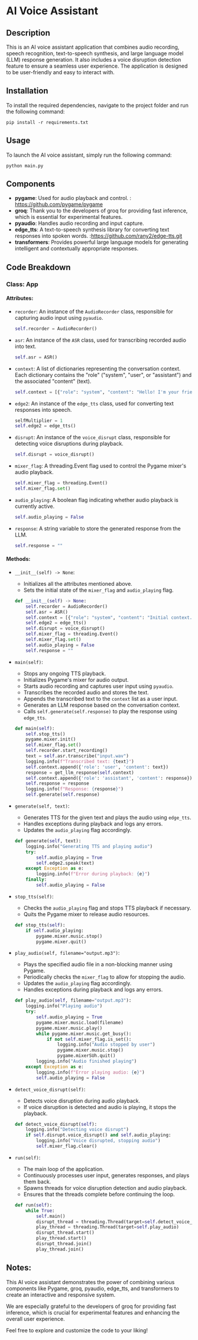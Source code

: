 # AI Voice Assistant 

## Description

This is an AI voice assistant application that combines audio recording, speech recognition, text-to-speech synthesis, and large language model (LLM) response generation. It also includes a voice disruption detection feature to ensure a seamless user experience. The application is designed to be user-friendly and easy to interact with. 

## Installation

To install the required dependencies, navigate to the project folder and run the following command:

```batch
pip install -r requirements.txt
```

## Usage

To launch the AI voice assistant, simply run the following command:

```batch
python main.py
```

## Components

- **pygame**: Used for audio playback and control. : https://github.com/pygame/pygame
- **groq**: Thank you to the developers of groq for providing fast inference, which is essential for experimental features.
- **pyaudio**: Handles audio recording and input capture.
- **edge_tts**: A text-to-speech synthesis library for converting text responses into spoken words. :https://github.com/rany2/edge-tts.git
- **transformers**: Provides powerful large language models for generating intelligent and contextually appropriate responses.

## Code Breakdown

### Class: App

#### Attributes:

- `recorder`: An instance of the `AudioRecorder` class, responsible for capturing audio input using `pyaudio`.

   ```python
   self.recorder = AudioRecorder()
   ```

- `asr`: An instance of the `ASR` class, used for transcribing recorded audio into text.

   ```python
   self.asr = ASR()
   ```

- `context`: A list of dictionaries representing the conversation context. Each dictionary contains the "role" ("system", "user", or "assistant") and the associated "content" (text).

   ```python
   self.context = [{"role": "system", "content": "Hello! I'm your friendly AI assistant. How can I help you today?"}]
   ```

- `edge2`: An instance of the `edge_tts` class, used for converting text responses into speech.

   ```python
   selfMultiplier = 1
   self.edge2 = edge_tts()
   ```

- `disrupt`: An instance of the `voice_disrupt` class, responsible for detecting voice disruptions during playback.

   ```python
   self.disrupt = voice_disrupt()
   ```

- `mixer_flag`: A threading.Event flag used to control the Pygame mixer's audio playback.

   ```python
   self.mixer_flag = threading.Event()
   self.mixer_flag.set()
   ```

- `audio_playing`: A boolean flag indicating whether audio playback is currently active.

   ```python
   self.audio_playing = False
   ```

- `response`: A string variable to store the generated response from the LLM.

   ```python
   self.response = ""
   ```

#### Methods:

- `__init__(self) -> None`:
   - Initializes all the attributes mentioned above.
   - Sets the initial state of the `mixer_flag` and `audio_playing` flag.

   ```python
   def __init__(self) -> None:
       self.recorder = AudioRecorder()
       self.asr = ASR()
       self.context = [{"role": "system", "content": "Initial context..."}]
       self.edge2 = edge_tts()
       self.disrupt = voice_disrupt()
       self.mixer_flag = threading.Event()
       self.mixer_flag.set()
       self.audio_playing = False
       self.response = ""
   ```

- `main(self)`:
   - Stops any ongoing TTS playback.
   - Initializes Pygame's mixer for audio output.
   - Starts audio recording and captures user input using `pyaudio`.
   - Transcribes the recorded audio and stores the text.
   - Appends the transcribed text to the `context` list as a user input.
   - Generates an LLM response based on the conversation context.
   - Calls `self.generate(self.response)` to play the response using `edge_tts`.

   ```python
   def main(self):
       self.stop_tts()
       pygame.mixer.init()
       self.mixer_flag.set()
       self.recorder.start_recording()
       text = self.asr.transcribe("input.wav")
       logging.info(f"Transcribed text: {text}")
       self.context.append({'role': 'user', 'content': text})
       response = get_llm_response(self.context)
       self.context.append({'role': 'assistant', 'content': response})
       self.response = response
       logging.info(f"Response: {response}")
       self.generate(self.response)
   ```

- `generate(self, text)`:
   - Generates TTS for the given text and plays the audio using `edge_tts`.
   - Handles exceptions during playback and logs any errors.
   - Updates the `audio_playing` flag accordingly.

   ```python
   def generate(self, text):
       logging.info("Generating TTS and playing audio")
       try:
           self.audio_playing = True
           self.edge2.speak(text)
       except Exception as e:
           logging.info(f"Error during playback: {e}")
       finally:
           self.audio_playing = False
   ```

- `stop_tts(self)`:
   - Checks the `audio_playing` flag and stops TTS playback if necessary.
   - Quits the Pygame mixer to release audio resources.

   ```python
   def stop_tts(self):
       if self.audio_playing:
           pygame.mixer.music.stop()
           pygame.mixer.quit()
   ```

- `play_audio(self, filename="output.mp3")`:
   - Plays the specified audio file in a non-blocking manner using Pygame.
   - Periodically checks the `mixer_flag` to allow for stopping the audio.
   - Updates the `audio_playing` flag accordingly.
   - Handles exceptions during playback and logs any errors.

   ```python
   def play_audio(self, filename="output.mp3"):
       logging.info("Playing audio")
       try:
           self.audio_playing = True
           pygame.mixer.music.load(filename)
           pygame.mixer.music.play()
           while pygame.mixer.music.get_busy():
               if not self.mixer_flag.is_set():
                   logging.info("Audio stopped by user")
                   pygame.mixer.music.stop()
                   pygame.mixerSUh.quit()
           logging.info("Audio finished playing")
       except Exception as e:
           logging.info(f"Error playing audio: {e}")
           self.audio_playing = False
   ```

- `detect_voice_disrupt(self)`:
   - Detects voice disruption during audio playback.
   - If voice disruption is detected and audio is playing, it stops the playback.

   ```python
   def detect_voice_disrupt(self):
       logging.info("Detecting voice disrupt")
       if self.disrupt.voice_disrupt() and self.audio_playing:
           logging.info("Voice disrupted, stopping audio")
           self.mixer_flag.clear()
   ```

- `run(self)`:
   - The main loop of the application.
   - Continuously processes user input, generates responses, and plays them back.
   - Spawns threads for voice disruption detection and audio playback.
   - Ensures that the threads complete before continuing the loop.

   ```python
   def run(self):
       while True:
           self.main()
           disrupt_thread = threading.Thread(target=self.detect_voice_disrupt)
           play_thread = threading.Thread(target=self.play_audio)
           disrupt_thread.start()
           play_thread.start()
           disrupt_thread.join()
           play_thread.join()
   ```

## Notes: 

This AI voice assistant demonstrates the power of combining various components like Pygame, groq, pyaudio, edge_tts, and transformers to create an interactive and responsive system. 

We are especially grateful to the developers of groq for providing fast inference, which is crucial for experimental features and enhancing the overall user experience. 

Feel free to explore and customize the code to your liking!